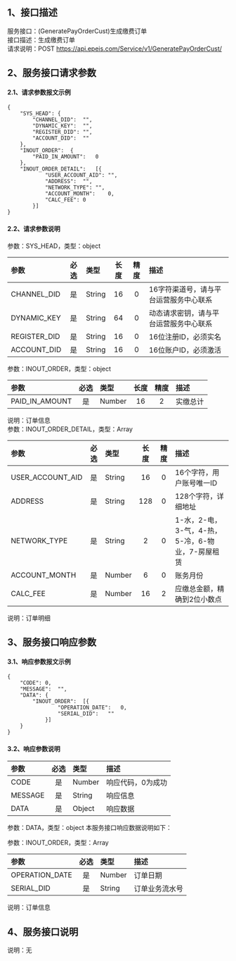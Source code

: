 ## 1、接口描述  
服务接口：(GeneratePayOrderCust)生成缴费订单  
接口描述：生成缴费订单  
请求说明：POST https://api.epeis.com/Service/v1/GeneratePayOrderCust/  
  
## 2、服务接口请求参数  
#### 2.1、请求参数报文示例  
~~~  
{
	"SYS_HEAD":	{
		"CHANNEL_DID":	"",
		"DYNAMIC_KEY":	"",
		"REGISTER_DID":	"",
		"ACCOUNT_DID":	""
	},
	"INOUT_ORDER":	{
		"PAID_IN_AMOUNT":	0
	},
	"INOUT_ORDER_DETAIL":	[{
			"USER_ACCOUNT_AID":	"",
			"ADDRESS":	"",
			"NETWORK_TYPE":	"",
			"ACCOUNT_MONTH":	0,
			"CALC_FEE":	0
		}]
}  
~~~  
#### 2.2、请求参数说明  
参数：SYS_HEAD，类型：object  
  
| 参数 | 必选 | 类型 | 长度 | 精度 | 描述 |  
| :----------------- | :----: | :-------- | :----: | :----: | :---------------- |  
| CHANNEL_DID | 是 | String | 16 | 0 | 16字符渠道号，请与平台运营服务中心联系 |  
| DYNAMIC_KEY | 是 | String | 64 | 0 | 动态请求密钥，请与平台运营服务中心联系 |  
| REGISTER_DID      |  是  | String   | 16 | 0 | 16位注册ID，必须实名 |  
| ACCOUNT_DID       |  是  | String   | 16 | 0 | 16位账户ID，必须激活 |  
  
参数：INOUT_ORDER，类型：object  
  
| 参数              | 必选 | 类型     | 长度 | 精度 | 描述             |  
| :----------------- | :----: | :-------- | :----: | :----: | :---------------- |  
| PAID_IN_AMOUNT |  是  | Number   | 16 | 2 | 实缴总计 |  
  
说明：订单信息  
参数：INOUT_ORDER_DETAIL，类型：Array  
  
| 参数              | 必选 | 类型     | 长度 | 精度 | 描述             |  
| :----------------- | :----: | :-------- | :----: | :----: | :---------------- |  
| USER_ACCOUNT_AID |  是  | String   | 16 | 0 | 16个字符，用户账号唯一ID |  
| ADDRESS |  是  | String   | 128 | 0 | 128个字符，详细地址 |  
| NETWORK_TYPE |  是  | String   | 2 | 0 | 1-水，2-电，3-气，4-热，5-冷，6-物业，7-房屋租赁 |  
| ACCOUNT_MONTH |  是  | Number   | 6 | 0 | 账务月份 |  
| CALC_FEE |  是  | Number   | 16 | 2 | 应缴总金额，精确到2位小数点 |  
  
说明：订单明细  
  
## 3、服务接口响应参数  
#### 3.1、响应参数报文示例  
~~~  
{
	"CODE":	0,
	"MESSAGE":	"",
	"DATA":	{
		"INOUT_ORDER":	[{
				"OPERATION_DATE":	0,
				"SERIAL_DID":	""
			}]
	}
}  
~~~  
#### 3.2、响应参数说明  
  
| 参数              | 必选 | 类型     | 描述             |  
| :----------------- | :----: | :-------- | :---------------- |  
| CODE | 是 | Number | 响应代码，0为成功 |  
| MESSAGE | 是 | String | 响应信息 |  
| DATA | 是 | Object | 响应数据 |  
  
参数：DATA，类型：object 本服务接口响应数据说明如下：  
  
参数：INOUT_ORDER，类型：Array  
  

| 参数              | 必选 | 类型     | 描述             |  
| :----------------- | :----: | :-------- | :---------------- |  
| OPERATION_DATE |  是  | Number   | 订单日期 |  
| SERIAL_DID |  是  | String   | 订单业务流水号 |  
  
说明：订单信息  
## 4、服务接口说明  
说明：无  
